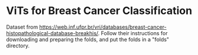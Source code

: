 # ViTs for Breast Cancer Classification

Dataset from https://web.inf.ufpr.br/vri/databases/breast-cancer-histopathological-database-breakhis/. Follow their instructions for downloading and preparing the folds, and put the folds in a "folds" directory.



